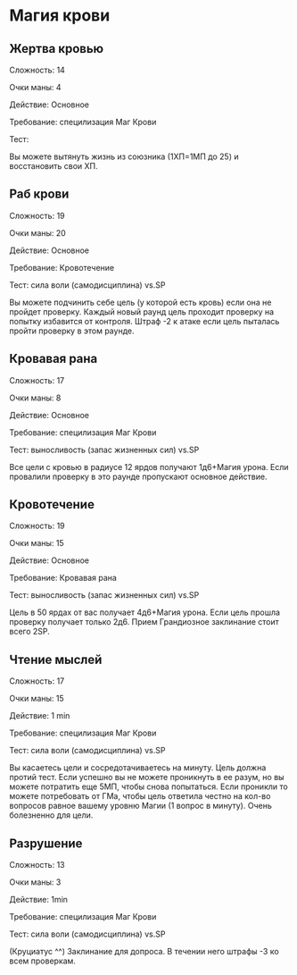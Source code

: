 # Магия крови

## Жертва кровью
<tldr>
    <p>
        <format style="bold">Сложность:</format> 14 
    </p>
    <p>
       <format style="bold">Очки маны:</format> 4 
    </p>    
    <p>
       <format style="bold">Действие:</format> Основное 
    </p> 
    <p>
       <format style="bold">Требование:</format> специлизация Маг Крови 
    </p> 
    <p>
       <format style="bold">Тест:</format>  
    </p> 
    <p>
        Вы можете вытянуть жизнь из союзника (1ХП=1МП до 25) и восстановить свои ХП. 
    </p>
</tldr>

## Раб крови
<tldr>
    <p>
        <format style="bold">Сложность:</format> 19 
    </p>
    <p>
       <format style="bold">Очки маны:</format> 20 
    </p>    
    <p>
       <format style="bold">Действие:</format> Основное 
    </p> 
    <p>
       <format style="bold">Требование:</format> Кровотечение 
    </p> 
    <p>
       <format style="bold">Тест:</format> сила воли (самодисциплина) vs.SP 
    </p> 
    <p>
        Вы можете подчинить себе цель (у которой есть кровь) если она не пройдет проверку. Каждый новый раунд цель проходит проверку на попытку избавится от контроля. Штраф -2 к атаке если цель пыталась пройти проверку в этом раунде. 
    </p>
</tldr>

## Кровавая рана
<tldr>
    <p>
        <format style="bold">Сложность:</format> 17 
    </p>
    <p>
       <format style="bold">Очки маны:</format> 8 
    </p>    
    <p>
       <format style="bold">Действие:</format> Основное 
    </p> 
    <p>
       <format style="bold">Требование:</format> специлизация Маг Крови 
    </p> 
    <p>
       <format style="bold">Тест:</format> выносливость (запас жизненных сил) vs.SP 
    </p> 
    <p>
        Все цели с кровью в радиусе 12 ярдов получают 1д6+Магия урона. Если провалили проверку в это раунде пропускают основное действие. 
    </p>
</tldr>

## Кровотечение
<tldr>
    <p>
        <format style="bold">Сложность:</format> 19 
    </p>
    <p>
       <format style="bold">Очки маны:</format> 15 
    </p>    
    <p>
       <format style="bold">Действие:</format> Основное 
    </p> 
    <p>
       <format style="bold">Требование:</format> Кровавая рана 
    </p> 
    <p>
       <format style="bold">Тест:</format> выносливость (запас жизненных сил) vs.SP 
    </p> 
    <p>
        Цель в 50 ярдах от вас получает 4д6+Магия урона. Если цель прошла проверку получает только 2д6. Прием Грандиозное заклинание стоит всего 2SP. 
    </p>
</tldr>

## Чтение мыслей
<tldr>
    <p>
        <format style="bold">Сложность:</format> 17 
    </p>
    <p>
       <format style="bold">Очки маны:</format> 15 
    </p>    
    <p>
       <format style="bold">Действие:</format> 1 min 
    </p> 
    <p>
       <format style="bold">Требование:</format> специлизация Маг Крови 
    </p> 
    <p>
       <format style="bold">Тест:</format> сила воли (самодисциплина) vs.SP 
    </p> 
    <p>
        Вы касаетесь цели и сосредотачиваетесь на минуту. Цель должна протий тест. Если успешно вы не можете проникнуть в ее разум, но вы можете потратить еще 5МП, чтобы снова попытаться. Если проникли то можете потребовать от ГМа, чтобы цель ответила честно на кол-во вопросов равное вашему уровню Магии (1 вопрос в минуту). Очень болезненно для цели. 
    </p>
</tldr>

## Разрушение
<tldr>
    <p>
        <format style="bold">Сложность:</format> 13 
    </p>
    <p>
       <format style="bold">Очки маны:</format> 3 
    </p>    
    <p>
       <format style="bold">Действие:</format> 1min 
    </p> 
    <p>
       <format style="bold">Требование:</format> специлизация Маг Крови 
    </p> 
    <p>
       <format style="bold">Тест:</format> сила воли (самодисциплина) vs.SP 
    </p> 
    <p>
        (Круциатус ^^) Заклинание для допроса. В течении него штрафы -3 ко всем проверкам. 
    </p>
</tldr>
